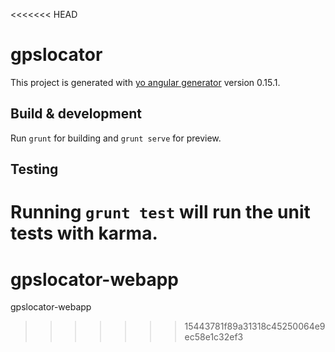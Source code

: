 <<<<<<< HEAD
# gpslocator

This project is generated with [yo angular generator](https://github.com/yeoman/generator-angular)
version 0.15.1.

## Build & development

Run `grunt` for building and `grunt serve` for preview.

## Testing

Running `grunt test` will run the unit tests with karma.
=======
# gpslocator-webapp
gpslocator-webapp
>>>>>>> 15443781f89a31318c45250064e9ec58e1c32ef3
